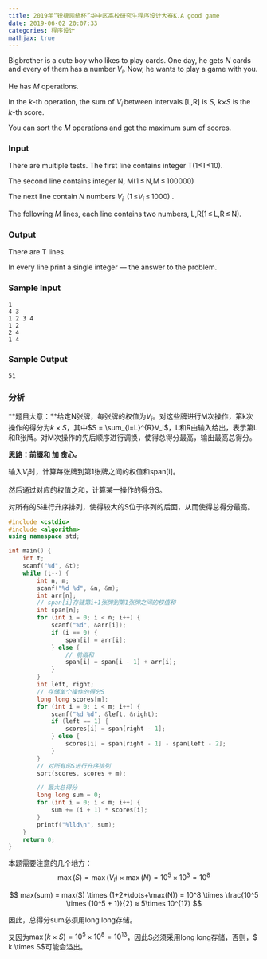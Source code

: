 ```yaml
---
title: 2019年“锐捷网络杯”华中区高校研究生程序设计大赛K.A good game
date: 2019-06-02 20:07:33
categories: 程序设计
mathjax: true
---
```


Bigbrother is a cute boy who likes to play cards. One day, he gets *N* cards and every of them has a number $V_i$. Now, he wants to play a game with you.

He has *M* operations.

In the *k*-th operation, the sum of $V_i$ between intervals \[L,R\] is *S*, *k×S* is the *k*-th score.

You can sort the *M* operations and get the maximum sum of scores.

<!--more-->

### Input

There are multiple tests. The first line contains integer T(1≤T≤10).

The second line contains integer N, M(1 ≤ N,M ≤ 100000)

The next line contain *N* numbers $V_i$  (1 ≤$V_i$ ≤ 1000) .

The following $M​$ lines, each line contains two numbers, L,R(1 ≤ L,R ≤ N).

### Output

There are T lines.

In every line print a single integer — the answer to the problem.

### Sample Input

```in
1
4 3
1 2 3 4
1 2
2 4
1 4
```

### Sample Output

```out
51
```

### 分析

**题目大意：**给定N张牌，每张牌的权值为$V_i$。对这些牌进行M次操作，第k次操作的得分为$k \times S$，其中$S = \sum_{i=L}^{R}V_i$，L和R由输入给出，表示第L和R张牌。对M次操作的先后顺序进行调换，使得总得分最高，输出最高总得分。

**思路：前缀和 加 贪心。**

输入$V_i$时，计算每张牌到第1张牌之间的权值和span[i]。

然后通过对应的权值之和，计算某一操作的得分S。

对所有的S进行升序排列，使得较大的S位于序列的后面，从而使得总得分最高。

```c++
#include <cstdio>
#include <algorithm>
using namespace std;

int main() {
	int t;
	scanf("%d", &t);
	while (t--) {
		int n, m;
		scanf("%d %d", &n, &m);
		int arr[n];
		// span[i]存储第i+1张牌到第1张牌之间的权值和
		int span[n];
		for (int i = 0; i < n; i++) {
			scanf("%d", &arr[i]);
			if (i == 0) {
				span[i] = arr[i];
			} else {
				// 前缀和
				span[i] = span[i - 1] + arr[i];
			}
		}
		int left, right;
		// 存储单个操作的得分S
		long long scores[m];
		for (int i = 0; i < m; i++) {
			scanf("%d %d", &left, &right);
			if (left == 1) {
				scores[i] = span[right - 1];
			} else {
				scores[i] = span[right - 1] - span[left - 2];
			}
		}
		// 对所有的S进行升序排列
		sort(scores, scores + m);

		// 最大总得分
		long long sum = 0;
		for (int i = 0; i < m; i++) {
			sum += (i + 1) * scores[i];
		}
		printf("%lld\n", sum);
	}
	return 0;
}
```

本题需要注意的几个地方：
$$
\max(S) = \max(V_i) \times \max(N) = 10^5 \times 10^3 = 10^8
$$

$$
max(sum) = max(S) \times (1+2+\dots+\max(N)) = 10^8 \times \frac{10^5 \times (10^5 + 1)}{2} ≈ 5\times 10^{17}
$$

因此，总得分sum必须用long long存储。

又因为$\max(k \times S) = 10^5 \times 10^8 = 10^{13}$，因此S必须采用long long存储，否则，$ k \times S$可能会溢出。

